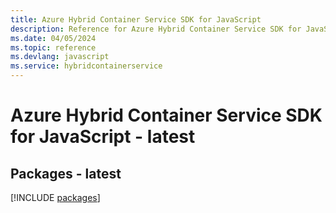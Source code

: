 ```yaml
---
title: Azure Hybrid Container Service SDK for JavaScript
description: Reference for Azure Hybrid Container Service SDK for JavaScript
ms.date: 04/05/2024
ms.topic: reference
ms.devlang: javascript
ms.service: hybridcontainerservice
---
```

# Azure Hybrid Container Service SDK for JavaScript - latest
## Packages - latest
[!INCLUDE [packages](hybrid-container-service-index.md)]
